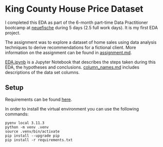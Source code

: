 # King County House Price Dataset

I completed this EDA as part of the 6-month part-time Data Practitioner bootcamp at [neuefische](https://www.neuefische.de/en) during 5 days (2.5 full work days). It is my first EDA project. 

The assignment was to explore a dataset of home sales using data analysis techniques to derive recommendations for a fictional client. 
More information on the assignment can be found in [assignment.md](https://github.com/vlampe/EDA-house-prices/blob/main/assignment.md). 

[EDA.ipynb](https://github.com/vlampe/EDA-house-prices/blob/main/EDA.ipynb) is a Jupyter Notebook that describes the steps taken during this EDA, the hypotheses and conclusions. [column_names.md](https://github.com/vlampe/EDA-house-prices/blob/main/column_names.md) includes descriptions of the data set columns. 

## Setup

Requirements can be found [here](https://github.com/vlampe/EDA-house-prices/blob/main/requirements.txt). 

In order to install the virtual environment you can use the following commands:

```
pyenv local 3.11.3
python -m venv .venv
source .venv/bin/activate
pip install --upgrade pip
pip install -r requirements.txt
```

